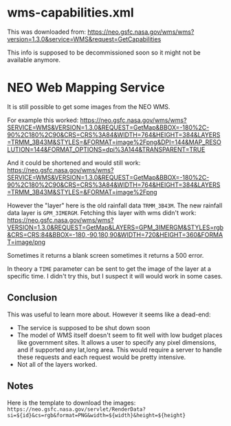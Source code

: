 # wms-capabilities.xml
This was downloaded from: https://neo.gsfc.nasa.gov/wms/wms?version=1.3.0&service=WMS&request=GetCapabilities

This info is supposed to be decommissioned soon so it might not be available anymore.

# NEO Web Mapping Service
It is still possible to get some images from the NEO WMS.

For example this worked:
https://neo.gsfc.nasa.gov/wms/wms?SERVICE=WMS&VERSION=1.3.0&REQUEST=GetMap&BBOX=-180%2C-90%2C180%2C90&CRS=CRS%3A84&WIDTH=764&HEIGHT=384&LAYERS=TRMM_3B43M&STYLES=&FORMAT=image%2Fpng&DPI=144&MAP_RESOLUTION=144&FORMAT_OPTIONS=dpi%3A144&TRANSPARENT=TRUE

And it could be shortened and would still work:
https://neo.gsfc.nasa.gov/wms/wms?SERVICE=WMS&VERSION=1.3.0&REQUEST=GetMap&BBOX=-180%2C-90%2C180%2C90&CRS=CRS%3A84&WIDTH=764&HEIGHT=384&LAYERS=TRMM_3B43M&STYLES=&FORMAT=image%2Fpng

However the "layer" here is the old rainfall data `TRMM_3B43M`. The new rainfall data layer is `GPM_3IMERGM`. Fetching this layer with wms didn't work:
https://neo.gsfc.nasa.gov/wms/wms?VERSION=1.3.0&REQUEST=GetMap&LAYERS=GPM_3IMERGM&STYLES=rgb&CRS=CRS:84&BBOX=-180,-90,180,90&WIDTH=720&HEIGHT=360&FORMAT=image/png

Sometimes it returns a blank screen sometimes it returns a 500 error.

In theory a `TIME` parameter can be sent to get the image of the layer at a specific time. I didn't try this, but I suspect it will would work in some cases.

## Conclusion
This was useful to learn more about. However it seems like a dead-end:
- The service is supposed to be shut down soon
- The model of WMS itself doesn't seem to fit well with low budget places like government sites. It allows a user to specify any pixel dimensions, and if supported any lat,long area. This would require a server to handle these requests and each request would be pretty intensive.
- Not all of the layers worked.

## Notes
Here is the template to download the images:
`https://neo.gsfc.nasa.gov/servlet/RenderData?si=${id}&cs=rgb&format=PNG&width=${width}&height=${height}`
